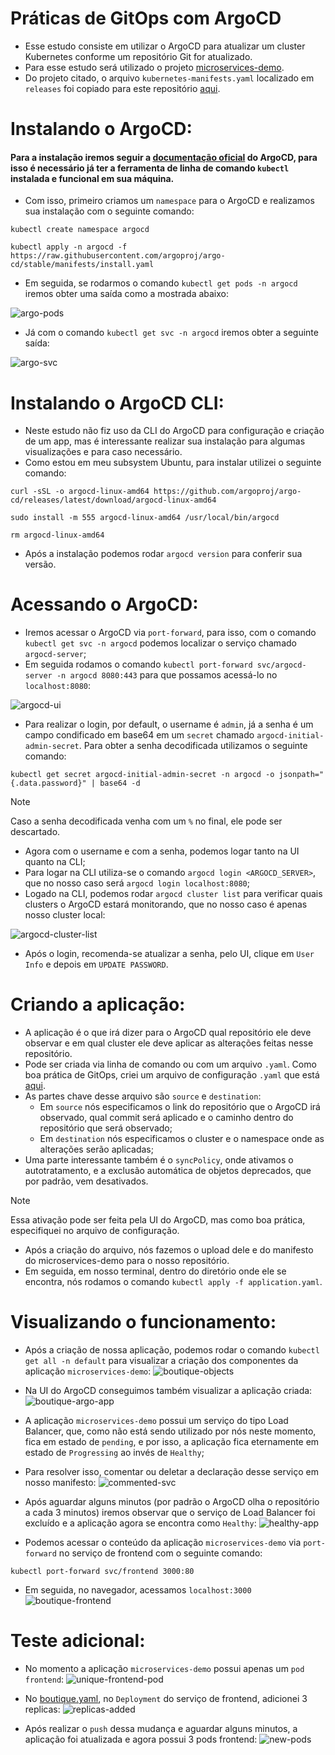 # Práticas de GitOps com ArgoCD
* Esse estudo consiste em utilizar o ArgoCD para atualizar um cluster Kubernetes conforme um repositório Git for atualizado.
* Para esse estudo será utilizado o projeto [microservices-demo](https://github.com/GoogleCloudPlatform/microservices-demo).
* Do projeto citado, o arquivo `kubernetes-manifests.yaml` localizado em `releases` foi copiado para este repositório [aqui](https://github.com/PedroMak/GitOpsStudyWithArgoCD/blob/master/boutique.yaml).
#
# Instalando o ArgoCD:
#### Para a instalação iremos seguir a [documentação oficial](https://argo-cd.readthedocs.io/en/stable/getting_started/) do ArgoCD, para isso é necessário já ter a ferramenta de linha de comando `kubectl` instalada e funcional em sua máquina.
* Com isso, primeiro criamos um `namespace` para o ArgoCD e realizamos sua instalação com o seguinte comando:
```
kubectl create namespace argocd

kubectl apply -n argocd -f https://raw.githubusercontent.com/argoproj/argo-cd/stable/manifests/install.yaml
```
* Em seguida, se rodarmos o comando `kubectl get pods -n argocd` iremos obter uma saída como a mostrada abaixo:

![argo-pods](./images/argo-pods.png)
* Já com o comando `kubectl get svc -n argocd` iremos obter a seguinte saída:

![argo-svc](./images/argo-svc.png)
# Instalando o ArgoCD CLI:
* Neste estudo não fiz uso da CLI do ArgoCD para configuração e criação de um app, mas é interessante realizar sua instalação para algumas visualizações e para caso necessário.
* Como estou em meu subsystem Ubuntu, para instalar utilizei o seguinte comando:

```
curl -sSL -o argocd-linux-amd64 https://github.com/argoproj/argo-cd/releases/latest/download/argocd-linux-amd64

sudo install -m 555 argocd-linux-amd64 /usr/local/bin/argocd

rm argocd-linux-amd64
```
* Após a instalação podemos rodar `argocd version` para conferir sua versão.

# Acessando o ArgoCD:
* Iremos acessar o ArgoCD via `port-forward`, para isso, com o comando `kubectl get svc -n argocd` podemos localizar o serviço chamado `argocd-server`;
* Em seguida rodamos o comando `kubectl port-forward svc/argocd-server -n argocd 8080:443` para que possamos acessá-lo no `localhost:8080`:

![argocd-ui](./images/argocd-ui.png)

* Para realizar o login, por default, o username é `admin`, já a senha é um campo condificado em base64 em um `secret` chamado `argocd-initial-admin-secret`. Para obter a senha decodificada utilizamos o seguinte comando:

```
kubectl get secret argocd-initial-admin-secret -n argocd -o jsonpath="{.data.password}" | base64 -d
```
> [!NOTE]
> Caso a senha decodificada venha com um `%` no final, ele pode ser descartado.

* Agora com o username e com a senha, podemos logar tanto na UI quanto na CLI;
* Para logar na CLI utiliza-se o comando `argocd login <ARGOCD_SERVER>`, que no nosso caso será `argocd login localhost:8080`;
* Logado na CLI, podemos rodar `argocd cluster list` para verificar quais clusters o ArgoCD estará monitorando, que no nosso caso é apenas nosso cluster local:

![argocd-cluster-list](./images/argocd-cluster-list.png)

* Após o login, recomenda-se atualizar a senha, pelo UI, clique em `User Info` e depois em `UPDATE PASSWORD`.

# Criando a aplicação:
* A aplicação é o que irá dizer para o ArgoCD qual repositório ele deve observar e em qual cluster ele deve aplicar as alterações feitas nesse repositório. 
* Pode ser criada via linha de comando ou com um arquivo `.yaml`. Como boa prática de GitOps, criei um arquivo de configuração `.yaml` que está [aqui](https://github.com/PedroMak/GitOpsStudyWithArgoCD/blob/master/application.yaml).
* As partes chave desse arquivo são `source` e `destination`:
  * Em `source` nós especificamos o link do repositório que o ArgoCD irá observado, qual commit será aplicado e o caminho dentro do repositório que será observado;
  * Em `destination` nós especificamos o cluster e o namespace onde as alterações serão aplicadas;
* Uma parte interessante também é o `syncPolicy`, onde ativamos o autotratamento, e a exclusão automática de objetos deprecados, que por padrão, vem desativados.

> [!NOTE]
> Essa ativação pode ser feita pela UI do ArgoCD, mas como boa prática, especifiquei no arquivo de configuração.

* Após a criação do arquivo, nós fazemos o upload dele e do manifesto do microservices-demo para o nosso repositório.
* Em seguida, em nosso terminal, dentro do diretório onde ele se encontra, nós rodamos o comando `kubectl apply -f application.yaml`.

# Visualizando o funcionamento:
* Após a criação de nossa aplicação, podemos rodar o comando `kubectl get all -n default` para visualizar a criação dos componentes da aplicação `microservices-demo`:
![boutique-objects](./images/boutique-objects.png)

* Na UI do ArgoCD conseguimos também visualizar a aplicação criada:
![boutique-argo-app](./images/boutique-argo-app.png)

* A aplicação `microservices-demo` possui um serviço do tipo Load Balancer, que, como não está sendo utilizado por nós neste momento, fica em estado de `pending`, e por isso, a aplicação fica eternamente em estado de `Progressing` ao invés de `Healthy`;
* Para resolver isso, comentar ou deletar a declaração desse serviço em nosso manifesto:
![commented-svc](./images/commented-svc.png)

* Após aguardar alguns minutos (por padrão o ArgoCD olha o repositório a cada 3 minutos) iremos observar que o serviço de Load Balancer foi excluído e a aplicação agora se encontra como `Healthy`:
![healthy-app](./images/healthy-app.png)

* Podemos acessar o conteúdo da aplicação `microservices-demo` via `port-forward` no serviço de frontend com o seguinte comando:

```
kubectl port-forward svc/frontend 3000:80
```
* Em seguida, no navegador, acessamos `localhost:3000`
![boutique-frontend](./images/boutique-frontend.png)

# Teste adicional:

* No momento a aplicação `microservices-demo` possui apenas um `pod frontend`:
![unique-frontend-pod](./images/unique-frontend-pod.png)

* No [boutique.yaml](https://github.com/PedroMak/GitOpsStudyWithArgoCD/blob/master/boutique.yaml), no `Deployment` do serviço de frontend, adicionei 3 replicas:
![replicas-added](./images/frontend-deploy-replicas.png)

* Após realizar o `push` dessa mudança e aguardar alguns minutos, a aplicação foi atualizada e agora possui 3 pods frontend:
![new-pods](./images/new-frontend-pods.png)